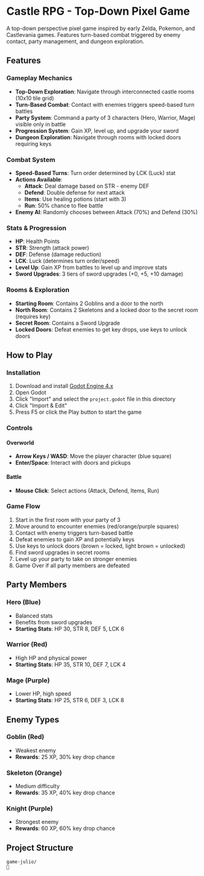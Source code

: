 # Castle RPG - Top-Down Pixel Game

A top-down perspective pixel game inspired by early Zelda, Pokemon, and Castlevania games. Features turn-based combat triggered by enemy contact, party management, and dungeon exploration.

## Features

### Gameplay Mechanics
- **Top-Down Exploration**: Navigate through interconnected castle rooms (10x10 tile grid)
- **Turn-Based Combat**: Contact with enemies triggers speed-based turn battles
- **Party System**: Command a party of 3 characters (Hero, Warrior, Mage) visible only in battle
- **Progression System**: Gain XP, level up, and upgrade your sword
- **Dungeon Exploration**: Navigate through rooms with locked doors requiring keys

### Combat System
- **Speed-Based Turns**: Turn order determined by LCK (Luck) stat
- **Actions Available**:
  - **Attack**: Deal damage based on STR - enemy DEF
  - **Defend**: Double defense for next attack
  - **Items**: Use healing potions (start with 3)
  - **Run**: 50% chance to flee battle
- **Enemy AI**: Randomly chooses between Attack (70%) and Defend (30%)

### Stats & Progression
- **HP**: Health Points
- **STR**: Strength (attack power)
- **DEF**: Defense (damage reduction)
- **LCK**: Luck (determines turn order/speed)
- **Level Up**: Gain XP from battles to level up and improve stats
- **Sword Upgrades**: 3 tiers of sword upgrades (+0, +5, +10 damage)

### Rooms & Exploration
- **Starting Room**: Contains 2 Goblins and a door to the north
- **North Room**: Contains 2 Skeletons and a locked door to the secret room (requires key)
- **Secret Room**: Contains a Sword Upgrade
- **Locked Doors**: Defeat enemies to get key drops, use keys to unlock doors

## How to Play

### Installation
1. Download and install [Godot Engine 4.x](https://godotengine.org/download)
2. Open Godot
3. Click "Import" and select the `project.godot` file in this directory
4. Click "Import & Edit"
5. Press F5 or click the Play button to start the game

### Controls
#### Overworld
- **Arrow Keys / WASD**: Move the player character (blue square)
- **Enter/Space**: Interact with doors and pickups

#### Battle
- **Mouse Click**: Select actions (Attack, Defend, Items, Run)

### Game Flow
1. Start in the first room with your party of 3
2. Move around to encounter enemies (red/orange/purple squares)
3. Contact with enemy triggers turn-based battle
4. Defeat enemies to gain XP and potentially keys
5. Use keys to unlock doors (brown = locked, light brown = unlocked)
6. Find sword upgrades in secret rooms
7. Level up your party to take on stronger enemies
8. Game Over if all party members are defeated

## Party Members

### Hero (Blue)
- Balanced stats
- Benefits from sword upgrades
- **Starting Stats**: HP 30, STR 8, DEF 5, LCK 6

### Warrior (Red)
- High HP and physical power
- **Starting Stats**: HP 35, STR 10, DEF 7, LCK 4

### Mage (Purple)
- Lower HP, high speed
- **Starting Stats**: HP 25, STR 6, DEF 3, LCK 8

## Enemy Types

### Goblin (Red)
- Weakest enemy
- **Rewards**: 25 XP, 30% key drop chance

### Skeleton (Orange)
- Medium difficulty
- **Rewards**: 35 XP, 40% key drop chance

### Knight (Purple)
- Strongest enemy
- **Rewards**: 60 XP, 60% key drop chance

## Project Structure

```
game-julio/

